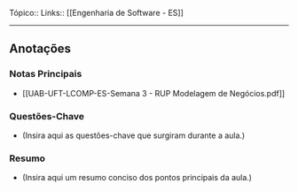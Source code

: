 Tópico::
Links:: [[Engenharia de Software - ES]]

---

## Anotações

### Notas Principais

- [[UAB-UFT-LCOMP-ES-Semana 3 - RUP  Modelagem de Negócios.pdf]]

### Questões-Chave

- (Insira aqui as questões-chave que surgiram durante a aula.)

### Resumo

- (Insira aqui um resumo conciso dos pontos principais da aula.)

